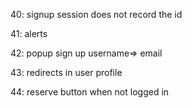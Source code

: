 40: signup session does not record the id 

41: alerts 

42: popup sign up username=> email

43: redirects in user profile 

44: reserve button when not logged in 


